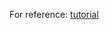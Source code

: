 For reference: [tutorial](https://medium.com/swlh/how-to-start-a-business-in-an-afternoon-using-python-and-dash-48a8cb08f290)